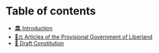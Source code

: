 # Table of contents

* [🏛️ Introduction](README.md)
* [👨⚖ Articles of the Provisional Government of Liberland](articles-of-the-provisional-government-of-liberland.md)
* [📜 Draft Constitution](Constitution.md)
